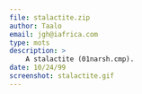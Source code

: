```yaml
---
file: stalactite.zip
author: Taalo
email: jgh@iafrica.com
type: mots
description: >
    A stalactite (01narsh.cmp).
date: 10/24/99
screenshot: stalactite.gif
---
```

